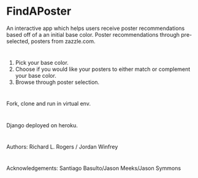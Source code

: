 # FindAPoster
An interactive app which helps users receive poster recommendations based off of a an initial base color. Poster recommendations
through pre-selected, posters from zazzle.com.

# 
1) Pick your base color.
2) Choose if you would like your posters to either match or complement your base color.
3) Browse through poster selection.

#
Fork, clone and run in virtual env. 

#
Django deployed on heroku. 

#
Authors: Richard L. Rogers / Jordan Winfrey
#
Acknowledgements: Santiago Basulto/Jason Meeks/Jason Symmons
